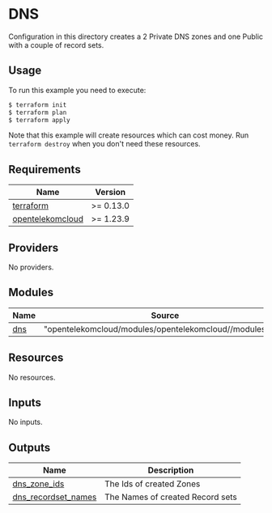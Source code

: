 # DNS

Configuration in this directory creates a 2 Private DNS zones and one Public with a couple of record sets.

## Usage

To run this example you need to execute:

```bash
$ terraform init
$ terraform plan
$ terraform apply
```

Note that this example will create resources which can cost money. Run `terraform destroy` when you don't need these resources.

## Requirements

| Name                                                                                           | Version   |
| ---------------------------------------------------------------------------------------------- |-----------|
| <a name="requirement_terraform"></a> [terraform](#requirement\_terraform)                      | >= 0.13.0 |
| <a name="requirement_opentelekomcloud"></a> [opentelekomcloud](#requirement\_opentelekomcloud) | >= 1.23.9 |

## Providers

No providers.

## Modules

| Name                                          | Source                                                   | Version |
|-----------------------------------------------|----------------------------------------------------------|---------|
| <a name="module_dns"></a> [dns](#module\_dns) | "opentelekomcloud/modules/opentelekomcloud//modules/dns" | 0.0.1   |

## Resources

No resources.

## Inputs

No inputs.

## Outputs

| Name                                                                                                    | Description                      |
|---------------------------------------------------------------------------------------------------------|----------------------------------|
| <a name="output_dns_zone_ids"></a> [dns\_zone\_ids](#output\_dns\_zone\_ids)                            | The Ids of created Zones         |
| <a name="output_dns_zone_recordsets_names"></a> [dns\_recordset\_names](#output\_dns\_recordset\_names) | The Names of created Record sets |
